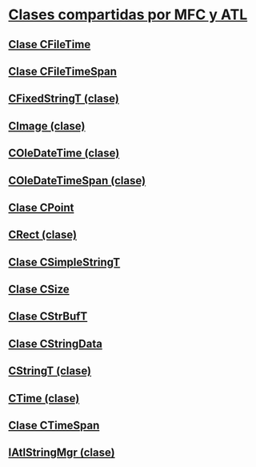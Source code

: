 # <a name="classes-shared-by-mfc-and-atlclasses-shared-by-mfc-and-atlmd"></a>[Clases compartidas por MFC y ATL](classes-shared-by-mfc-and-atl.md)
## <a name="cfiletime-classcfiletime-classmd"></a>[Clase CFileTime](cfiletime-class.md)
## <a name="cfiletimespan-classcfiletimespan-classmd"></a>[Clase CFileTimeSpan](cfiletimespan-class.md)
## <a name="cfixedstringt-classcfixedstringt-classmd"></a>[CFixedStringT (clase)](cfixedstringt-class.md)
## <a name="cimage-classcimage-classmd"></a>[CImage (clase)](cimage-class.md)
## <a name="coledatetime-classcoledatetime-classmd"></a>[COleDateTime (clase)](coledatetime-class.md)
## <a name="coledatetimespan-classcoledatetimespan-classmd"></a>[COleDateTimeSpan (clase)](coledatetimespan-class.md)
## <a name="cpoint-classcpoint-classmd"></a>[Clase CPoint](cpoint-class.md)
## <a name="crect-classcrect-classmd"></a>[CRect (clase)](crect-class.md)
## <a name="csimplestringt-classcsimplestringt-classmd"></a>[Clase CSimpleStringT](csimplestringt-class.md)
## <a name="csize-classcsize-classmd"></a>[Clase CSize](csize-class.md)
## <a name="cstrbuft-classcstrbuft-classmd"></a>[Clase CStrBufT](cstrbuft-class.md)
## <a name="cstringdata-classcstringdata-classmd"></a>[Clase CStringData](cstringdata-class.md)
## <a name="cstringt-classcstringt-classmd"></a>[CStringT (clase)](cstringt-class.md)
## <a name="ctime-classctime-classmd"></a>[CTime (clase)](ctime-class.md)
## <a name="ctimespan-classctimespan-classmd"></a>[Clase CTimeSpan](ctimespan-class.md)
## <a name="iatlstringmgr-classiatlstringmgr-classmd"></a>[IAtlStringMgr (clase)](iatlstringmgr-class.md)
